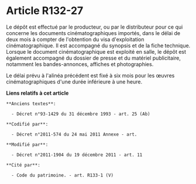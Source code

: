 # Article R132-27

Le dépôt est effectué par le producteur, ou par le distributeur pour ce qui concerne les documents cinématographiques
importés, dans le délai de deux mois à compter de l'obtention du visa d'exploitation cinématographique. Il est accompagné du
synopsis et de la fiche technique. Lorsque le document cinématographique est exploité en salle, le dépôt est également
accompagné du dossier de presse et du matériel publicitaire, notamment les bandes-annonces, affiches et photographies.

Le délai prévu à l'alinéa précédent est fixé à six mois pour les œuvres cinématographiques d'une durée inférieure à une
heure.

**Liens relatifs à cet article**

	**Anciens textes**:

	  - Décret n°93-1429 du 31 décembre 1993 - art. 25 (Ab)

	**Codifié par**:

	  - Décret n°2011-574 du 24 mai 2011 Annexe - art.

	**Modifié par**:

	  - Décret n°2011-1904 du 19 décembre 2011 - art. 11

	**Cité par**:

	  - Code du patrimoine. - art. R133-1 (V)
